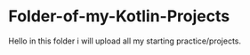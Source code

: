# Folder-of-my-Kotlin-Projects
Hello in this folder i will upload all my starting practice/projects.
